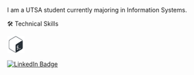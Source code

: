 I am a UTSA student currently majoring in Information Systems.

:hammer_and_wrench: Technical Skills
<div>
  <img src="https://github.com/devicons/devicon/blob/master/icons/bash/bash-plain.svg" title="Bash" alt="bash" width="40" height="40"/>&nbsp;
</div>
<p> </p>
<div id="badges">
  <a href="https://www.linkedin.com/in/khushleen-k-3b0589198/">
    <img src="https://img.shields.io/badge/LinkedIn-blue?style=for-the-badge&logo=linkedin&logoColor=white" alt="LinkedIn Badge"/>
</div>
